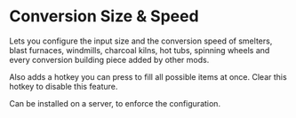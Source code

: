 # Conversion Size & Speed

Lets you configure the input size and the conversion speed of smelters, blast furnaces, windmills, charcoal kilns, hot tubs, spinning wheels and every conversion building piece added by other mods.

Also adds a hotkey you can press to fill all possible items at once. Clear this hotkey to disable this feature.

Can be installed on a server, to enforce the configuration.